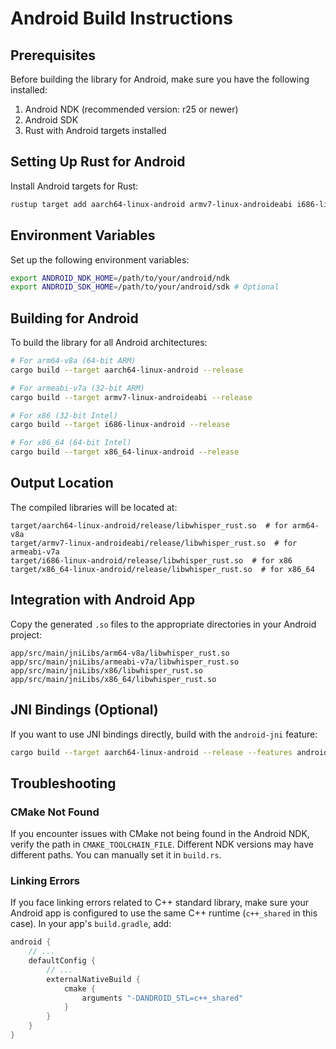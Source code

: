 # Android Build Instructions

## Prerequisites

Before building the library for Android, make sure you have the following installed:

1. Android NDK (recommended version: r25 or newer)
2. Android SDK
3. Rust with Android targets installed

## Setting Up Rust for Android

Install Android targets for Rust:

```bash
rustup target add aarch64-linux-android armv7-linux-androideabi i686-linux-android x86_64-linux-android
```

## Environment Variables

Set up the following environment variables:

```bash
export ANDROID_NDK_HOME=/path/to/your/android/ndk
export ANDROID_SDK_HOME=/path/to/your/android/sdk # Optional
```

## Building for Android

To build the library for all Android architectures:

```bash
# For arm64-v8a (64-bit ARM)
cargo build --target aarch64-linux-android --release

# For armeabi-v7a (32-bit ARM)
cargo build --target armv7-linux-androideabi --release

# For x86 (32-bit Intel)
cargo build --target i686-linux-android --release

# For x86_64 (64-bit Intel)
cargo build --target x86_64-linux-android --release
```

## Output Location

The compiled libraries will be located at:

```
target/aarch64-linux-android/release/libwhisper_rust.so  # for arm64-v8a
target/armv7-linux-androideabi/release/libwhisper_rust.so  # for armeabi-v7a
target/i686-linux-android/release/libwhisper_rust.so  # for x86
target/x86_64-linux-android/release/libwhisper_rust.so  # for x86_64
```

## Integration with Android App

Copy the generated `.so` files to the appropriate directories in your Android project:

```
app/src/main/jniLibs/arm64-v8a/libwhisper_rust.so
app/src/main/jniLibs/armeabi-v7a/libwhisper_rust.so
app/src/main/jniLibs/x86/libwhisper_rust.so
app/src/main/jniLibs/x86_64/libwhisper_rust.so
```

## JNI Bindings (Optional)

If you want to use JNI bindings directly, build with the `android-jni` feature:

```bash
cargo build --target aarch64-linux-android --release --features android-jni
```

## Troubleshooting

### CMake Not Found

If you encounter issues with CMake not being found in the Android NDK, verify the path in `CMAKE_TOOLCHAIN_FILE`. Different NDK versions may have different paths. You can manually set it in `build.rs`.

### Linking Errors

If you face linking errors related to C++ standard library, make sure your Android app is configured to use the same C++ runtime (`c++_shared` in this case). In your app's `build.gradle`, add:

```gradle
android {
    // ...
    defaultConfig {
        // ...
        externalNativeBuild {
            cmake {
                arguments "-DANDROID_STL=c++_shared"
            }
        }
    }
}
```
